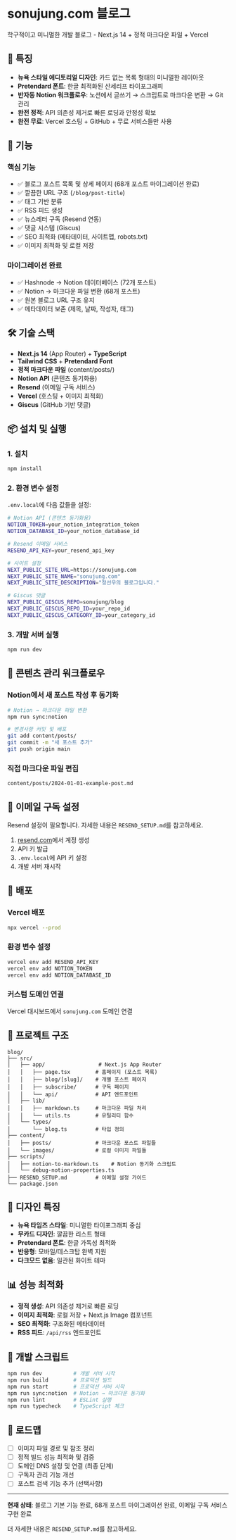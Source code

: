 # sonujung.com 블로그

학구적이고 미니멀한 개발 블로그 - Next.js 14 + 정적 마크다운 파일 + Vercel

## 🎯 특징

- **뉴욕 스타일 에디토리얼 디자인**: 카드 없는 목록 형태의 미니멀한 레이아웃
- **Pretendard 폰트**: 한글 최적화된 산세리프 타이포그래피
- **반자동 Notion 워크플로우**: 노션에서 글쓰기 → 스크립트로 마크다운 변환 → Git 관리
- **완전 정적**: API 의존성 제거로 빠른 로딩과 안정성 확보
- **완전 무료**: Vercel 호스팅 + GitHub + 무료 서비스들만 사용

## 🚀 기능

### 핵심 기능
- ✅ 블로그 포스트 목록 및 상세 페이지 (68개 포스트 마이그레이션 완료)
- ✅ 깔끔한 URL 구조 (`/blog/post-title`)
- ✅ 태그 기반 분류
- ✅ RSS 피드 생성
- ✅ 뉴스레터 구독 (Resend 연동)
- ✅ 댓글 시스템 (Giscus)
- ✅ SEO 최적화 (메타데이터, 사이트맵, robots.txt)
- ✅ 이미지 최적화 및 로컬 저장

### 마이그레이션 완료
- ✅ Hashnode → Notion 데이터베이스 (72개 포스트)
- ✅ Notion → 마크다운 파일 변환 (68개 포스트)
- ✅ 원본 블로그 URL 구조 유지
- ✅ 메타데이터 보존 (제목, 날짜, 작성자, 태그)

## 🛠 기술 스택

- **Next.js 14** (App Router) + **TypeScript**
- **Tailwind CSS** + **Pretendard Font**
- **정적 마크다운 파일** (content/posts/)
- **Notion API** (콘텐츠 동기화용)
- **Resend** (이메일 구독 서비스)
- **Vercel** (호스팅 + 이미지 최적화)
- **Giscus** (GitHub 기반 댓글)

## 📦 설치 및 실행

### 1. 설치
```bash
npm install
```

### 2. 환경 변수 설정
`.env.local`에 다음 값들을 설정:
```bash
# Notion API (콘텐츠 동기화용)
NOTION_TOKEN=your_notion_integration_token
NOTION_DATABASE_ID=your_notion_database_id

# Resend 이메일 서비스
RESEND_API_KEY=your_resend_api_key

# 사이트 설정
NEXT_PUBLIC_SITE_URL=https://sonujung.com
NEXT_PUBLIC_SITE_NAME="sonujung.com"
NEXT_PUBLIC_SITE_DESCRIPTION="정선우의 블로그입니다."

# Giscus 댓글
NEXT_PUBLIC_GISCUS_REPO=sonujung/blog
NEXT_PUBLIC_GISCUS_REPO_ID=your_repo_id
NEXT_PUBLIC_GISCUS_CATEGORY_ID=your_category_id
```

### 3. 개발 서버 실행
```bash
npm run dev
```

## 🔄 콘텐츠 관리 워크플로우

### Notion에서 새 포스트 작성 후 동기화
```bash
# Notion → 마크다운 파일 변환
npm run sync:notion

# 변경사항 커밋 및 배포
git add content/posts/
git commit -m "새 포스트 추가"
git push origin main
```

### 직접 마크다운 파일 편집
```
content/posts/2024-01-01-example-post.md
```

## 📧 이메일 구독 설정

Resend 설정이 필요합니다. 자세한 내용은 `RESEND_SETUP.md`를 참고하세요.

1. [resend.com](https://resend.com)에서 계정 생성
2. API 키 발급
3. `.env.local`에 API 키 설정
4. 개발 서버 재시작

## 🚀 배포

### Vercel 배포
```bash
npx vercel --prod
```

### 환경 변수 설정
```bash
vercel env add RESEND_API_KEY
vercel env add NOTION_TOKEN
vercel env add NOTION_DATABASE_ID
```

### 커스텀 도메인 연결
Vercel 대시보드에서 `sonujung.com` 도메인 연결

## 📁 프로젝트 구조

```
blog/
├── src/
│   ├── app/                 # Next.js App Router
│   │   ├── page.tsx        # 홈페이지 (포스트 목록)
│   │   ├── blog/[slug]/    # 개별 포스트 페이지
│   │   ├── subscribe/      # 구독 페이지
│   │   └── api/            # API 엔드포인트
│   ├── lib/
│   │   ├── markdown.ts     # 마크다운 파일 처리
│   │   └── utils.ts        # 유틸리티 함수
│   └── types/
│       └── blog.ts         # 타입 정의
├── content/
│   ├── posts/              # 마크다운 포스트 파일들
│   └── images/             # 로컬 이미지 파일들
├── scripts/
│   ├── notion-to-markdown.ts    # Notion 동기화 스크립트
│   └── debug-notion-properties.ts
├── RESEND_SETUP.md         # 이메일 설정 가이드
└── package.json
```

## 🎨 디자인 특징

- **뉴욕 타임즈 스타일**: 미니멀한 타이포그래피 중심
- **무카드 디자인**: 깔끔한 리스트 형태
- **Pretendard 폰트**: 한글 가독성 최적화
- **반응형**: 모바일/데스크탑 완벽 지원
- **다크모드 없음**: 일관된 화이트 테마

## 📊 성능 최적화

- **정적 생성**: API 의존성 제거로 빠른 로딩
- **이미지 최적화**: 로컬 저장 + Next.js Image 컴포넌트
- **SEO 최적화**: 구조화된 메타데이터
- **RSS 피드**: `/api/rss` 엔드포인트

## 🔧 개발 스크립트

```bash
npm run dev          # 개발 서버 시작
npm run build        # 프로덕션 빌드
npm run start        # 프로덕션 서버 시작
npm run sync:notion  # Notion → 마크다운 동기화
npm run lint         # ESLint 실행
npm run typecheck    # TypeScript 체크
```

## 🎯 로드맵

- [ ] 이미지 파일 경로 및 참조 정리
- [ ] 정적 빌드 성능 최적화 및 검증
- [ ] 도메인 DNS 설정 및 연결 (최종 단계)
- [ ] 구독자 관리 기능 개선
- [ ] 포스트 검색 기능 추가 (선택사항)

---

**현재 상태**: 블로그 기본 기능 완료, 68개 포스트 마이그레이션 완료, 이메일 구독 서비스 구현 완료

더 자세한 내용은 `RESEND_SETUP.md`를 참고하세요.